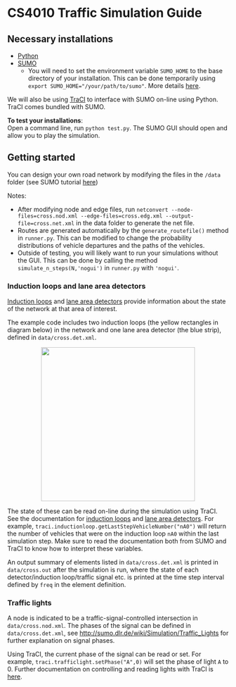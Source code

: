 # CS4010 Traffic Simulation Guide

## Necessary installations
- [Python](https://www.python.org/downloads/)
- [SUMO](http://sumo.dlr.de/wiki/Installing)
	- You will need to set the environment variable `SUMO_HOME` to the base directory of your installation. This can be done temporarily using `export SUMO_HOME="/your/path/to/sumo"`. More details [here](http://sumo.dlr.de/wiki/Basics/Basic_Computer_Skills).

We will also be using [TraCI](http://www.sumo.dlr.de/userdoc/TraCI.html) to interface with SUMO on-line using Python. TraCI comes bundled with SUMO.

**To test your installations**:  
Open a command line, run `python test.py`. The SUMO GUI should open and allow you to play the simulation.

## Getting started

You can design your own road network by modifying the files in the `/data` folder (see SUMO tutorial [here](http://sumo.dlr.de/wiki/Tutorials/Hello_Sumo))

Notes:
- After modifying node and edge files, run `netconvert --node-files=cross.nod.xml --edge-files=cross.edg.xml --output-file=cross.net.xml` in the data folder to generate the net file.
- Routes are generated automatically by the `generate_routefile()` method in `runner.py`. This can be modified to change the probability distributions of vehicle departures and the paths of the vehicles.
- Outside of testing, you will likely want to run your simulations without the GUI. This can be done by calling the method `simulate_n_steps(N,'nogui')` in `runner.py` with `'nogui'`.

### Induction loops and lane area detectors
[Induction loops](http://sumo.dlr.de/wiki/Simulation/Output/Induction_Loops_Detectors_(E1)) and [lane area detectors](http://sumo.dlr.de/wiki/Simulation/Output/Lanearea_Detectors_(E2)) provide information about the state of the network at that area of interest. 

The example code includes two induction loops (the yellow rectangles in diagram below) in the network and one lane area detector (the blue strip), defined in `data/cross.det.xml`.

<p align="center"><img src="https://i.imgur.com/IiYIlLC.png" width="350" height="350" /></p>

The state of these can be read on-line during the simulation using TraCI. See the documentation for [induction loops](http://sumo.sourceforge.net/pydoc/traci._inductionloop.html) and [lane area detectors](http://sumo.sourceforge.net/pydoc/traci._lanearea.html). For example, `traci.inductionloop.getLastStepVehicleNumber("nA0")` will return  the number of vehicles that were on the induction loop `nA0` within the last simulation step. Make sure to read the documentation both from SUMO and TraCI to know how to interpret these variables.

An output summary of elements listed in `data/cross.det.xml` is printed in `data/cross.out` after the simulation is run, where the state of each detector/induction loop/traffic signal etc. is printed at the time step interval defined by `freq` in the element  definition. 

### Traffic lights
A node is indicated to be a traffic-signal-controlled intersection in `data/cross.nod.xml`. The phases of the signal can be defined in `data/cross.det.xml`, see http://sumo.dlr.de/wiki/Simulation/Traffic_Lights for further explanation on signal phases.

Using TraCI, the current phase of the signal can be read or set. For example, `traci.trafficlight.setPhase("A",0)` will set the phase of light `A` to 0. Further documentation on controlling and reading lights with TraCI is [here](http://www.sumo.dlr.de/daily/pydoc/traci._trafficlight.html#TrafficLightDomain-setPhase).
